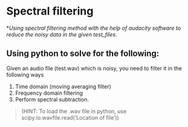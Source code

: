 # Spectral filtering
**Using spectral filtering method with the help of audacity software to reduce the noisy data in the given test_files.*
## Using python to solve for the following:

Given an audio file (test.wav) which is noisy, you need to filter it in the following ways 
1.	Time domain (moving averaging filter)
2.	Frequency domain filtering
3.	Perform spectral subtraction.
>(HINT: To load the .wav file in python, use scipy.io.wavfile.read(‘Location of file’))
